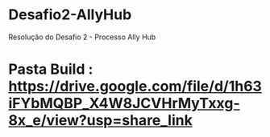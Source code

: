 # Desafio2-AllyHub
Resolução do Desafio 2 - Processo Ally Hub
# Pasta Build : https://drive.google.com/file/d/1h63iFYbMQBP_X4W8JCVHrMyTxxg-8x_e/view?usp=share_link
